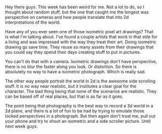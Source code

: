 Hey there guys. This week has been weird for me. Not a lot to do, so I thought about random stuff, but the one that caught me the longest was perspective on cameras and how people translate that into 2d interpretations of the world.

Have any of you ever seen one of those isometric pixel art drawings? That is what I'm talking about. I've found a couple artists that work in that stile for a living and was impressed with the way they treat their art. Doing isometric drawing gs save time. They reuse so many assets from their drawings that you could say they spend their days creating stuff to put in pictures.

You can't do that with a camera. Isometric drawings don't have perspective, there is no blur the faster along you look. Or distortion. So there is absolutely no way to have a isometric photograph. Which  is really sad.

The other way people portrait the world in 2d is the awesome side scrolling stuff. It is no way near realistic, but it institutes a clear goal for the character. The bad thing being that none of the scenarios are realistic. They can be based off of real places, but that is as far as it goes.

The point being that photography is the best way to record a 3d world in a 2d plane, and there is a lot of fun to be had by trying to emulate those locked perspectives in a photograph. But then again don't trust me, pull out your phone and try to shoot an isometric and a side scroller picture. Until next week guys. 
